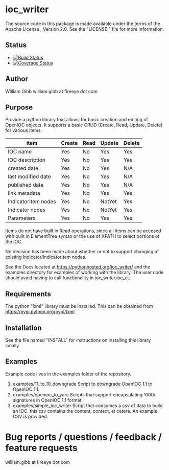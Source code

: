 # ioc_writer


The source code in this package is made available under the terms of the
Apache License , Version 2.0. See the "LICENSE " file for more information.

## Status
* [![Build Status](https://travis-ci.org/mandiant/ioc_writer.svg?branch=master)](https://travis-ci.org/mandiant/ioc_writer)
* [![Coverage Status](https://coveralls.io/repos/github/mandiant/ioc_writer/badge.svg?branch=master)](https://coveralls.io/mandiant/ioc_writer/vbe_decoder?branch=master)


## Author
William Gibb
william.gibb at fireeye dot com

## Purpose

Provide a python library that allows for basic creation and editing of OpenIOC
objects.  It supports a basic CRUD (Create, Read, Update, Delete) for various
items:


| item |Create | Read | Update | Delete |
| --- | --- | --- | --- | --- |
| IOC name | Yes | No | Yes | Yes |
| IOC description | Yes | No | Yes | Yes |
| created date | Yes | No | Yes | N/A |
| last modified date | Yes | No | Yes | N/A |
| published date | Yes | No | Yes | N/A |
| link metadata | Yes | No | Yes | Yes |
| IndicatorItem nodes | Yes | No | NotYet | Yes |
| Indicator nodes | Yes | No | NotYet | Yes |
| Parameters | Yes | No | Yes | Yes |


Items do not have built in Read operations, since all items can be accesed
with built in ElementTree syntax or the use of XPATH to select portions
of the IOC.

No decision has been made about whether or not to support changing of
existing Indicator/IndicatorItem nodes.

See the Docs located at https://pythonhosted.org/ioc_writer/ and the examples
directory for examples of working with the library.  The user code should
avoid having to call functionality in ioc_writer.ioc_et.


## Requirements

The python "lxml" library must be installed.  This can be obtained from https://pypi.python.org/pypi/lxml


## Installation
See the file named "INSTALL" for instructions on installing this library
locally.

## Examples

Example code lives in the examples folder of the repository.

1. examples/11_to_10_downgrade
    Script to downgrade OpenIOC 1.1 to OpenIOC 1.1.
1. examples/openioc_to_yara
    Scripts that support encapsulating YARA signatures in OpenIOC 1.1 format.
1. examples/simple_ioc_writer
    Script that consumes a csv of data to build an IOC.  this csv contains the content, context, et cetera. An example CSV is provided.


# Bug reports / questions / feedback / feature requests

william.gibb at fireeye dot com